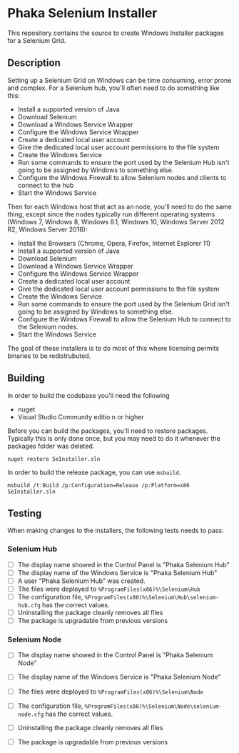# Phaka Selenium Installer

This repository contains the source to create Windows Installer packages for a Selenium Grid.  

## Description

Setting up a Selenium Grid on Windows can be time consuming, error prone and complex. For a Selenium hub, you'll often need to do something like this:

- Install a supported version of Java
- Download Selenium 
- Download a Windows Service Wrapper
- Configure the Windows Service Wrapper
- Create a dedicated local user account
- Give the dedicated local user account permissions to the file system
- Create the Windows Service   
- Run some commands to ensure the port used by the Selenium Hub isn't going to be assigned by Windows to something else.
- Configure the Windows Firewall to allow Selenium nodes and clients to connect to the hub 
- Start the Windows Service   

Then for each Windows host that act as an node, you'll need to do the same thing, except since the nodes typically run different operating systems (Windows 7, Windows 8, Windows 8.1, Windows 10, Windows Server 2012 R2, Windows Server 2016):

- Install the Browsers (Chrome, Opera, Firefox, Internet Explorer 11)
- Install a supported version of Java
- Download Selenium 
- Download a Windows Service Wrapper
- Configure the Windows Service Wrapper
- Create a dedicated local user account
- Give the dedicated local user account permissions to the file system
- Create the Windows Service   
- Run some commands to ensure the port used by the Selenium Grid isn't going to be assigned by Windows to something else.
- Configure the Windows Firewall to allow the Selenium Hub to connect to the Selenium nodes. 
- Start the Windows Service   

The goal of these installers is to do most of this where licensing permits binaries to be redistrubuted. 

## Building

In order to build the codebase you'll need the following

- nuget
- Visual Studio Community editio n or higher

Before you can build the packages, you'll need to restore packages.  Typically this is only done once, but you may need to do it whenever the packages folder was deleted. 

```
nuget restore SeInstaller.sln
```

In order to build the release package, you can use `msbuild`. 

```
msbuild /t:Build /p:Configuration=Release /p:Platform=x86 SeInstaller.sln
```

## Testing

When making changes to the installers, the following tests needs to pass:

### Selenium Hub 

- [ ] The display name showed in the Control Panel is "Phaka Selenium Hub"
- [ ] The display name of the Windows Service is "Phaka Selenium Hub"
- [ ] A user "Phaka Selenium Hub" was created.
- [ ] The files were deployed to `%ProgramFiles(x86)%\Selenium\Hub`
- [ ] The configuration file, `%ProgramFiles(x86)%\Selenium\Hub\selenium-hub.cfg` has the correct values.
- [ ] Uninstalling the package cleanly removes all files
- [ ] The package is upgradable from previous versions

### Selenium Node 

- [ ] The display name showed in the Control Panel is "Phaka Selenium Node"
- [ ] The display name of the Windows Service is "Phaka Selenium Node"
- [ ] The files were deployed to `%ProgramFiles(x86)%\Selenium\Node`
- [ ] The configuration file, `%ProgramFiles(x86)%\Selenium\Node\selenium-node.cfg` has the correct values.
- [ ] Uninstalling the package cleanly removes all files
- [ ] The package is upgradable from previous versions

